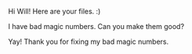 Hi Will! Here are your files. :)

I have bad magic numbers. Can you make them good?

Yay! Thank you for fixing my bad magic numbers.
